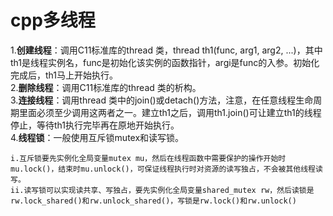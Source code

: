 # cpp多线程 #
1.**创建线程**：调用C11标准库的thread 类，thread th1(func, arg1, arg2, ...)，其中th1是线程实例名，func是初始化该实例的函数指针，argi是func的入参。初始化完成后，th1马上开始执行。  
2.**删除线程**：调用C11标准库的thread 类的析构。  
3.**连接线程**：调用thread 类中的join()或detach()方法，注意，在任意线程生命周期里面必须至少调用这两者之一。建立th1之后，调用th1.join()可让建立th1的线程停止，等待th1执行完毕再在原地开始执行。  
4.**线程锁**：一般使用互斥锁mutex和读写锁。
    
    i.互斥锁要先实例化全局变量mutex mu，然后在线程函数中需要保护的操作开始时mu.lock()，结束时mu.unlock()，可保证线程执行时对资源的读写独占，不会被其他线程读写。  
    ii.读写锁可以实现读共享、写独占，要先实例化全局变量shared_mutex rw，然后读锁是rw.lock_shared()和rw.unlock_shared()，写锁是rw.lock()和rw.unlock()

